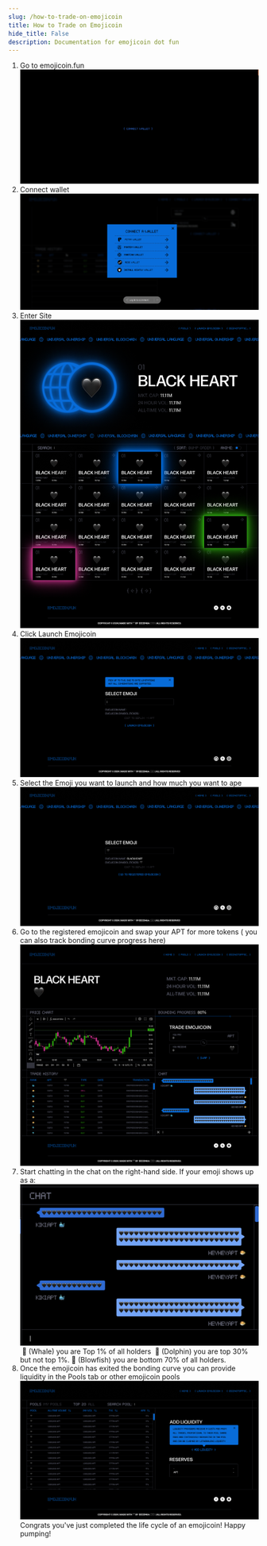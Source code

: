 ```yaml
---
slug: /how-to-trade-on-emojicoin
title: How to Trade on Emojicoin
hide_title: False
description: Documentation for emojicoin dot fun
---
```

1. Go to emojicoin.fun
![how1](./images/how1.png "how1")
2. Connect wallet
![how2](./images/how2.png "how2")
3. Enter Site
![how3](./images/how3.png "how3")
4. Click Launch Emojicoin
![how4](./images/how4.png "how4")
5. Select the Emoji you want to launch and how much you want to ape
![how5](./images/how5.png "how5")
6. Go to the registered emojicoin and swap your APT for more tokens ( you can also track bonding curve progress here)
![how6](./images/how6.png "how6")
7. Start chatting in the chat on the right-hand side. If your emoji shows up as a:
![how7](./images/how7.png "how7")
 🐳 (Whale) you are Top 1% of all holders  
🐬 (Dolphin)  you are top 30% but not top 1%.
🐡 (Blowfish) you are bottom 70% of all holders.
8. Once the emojicoin has exited the bonding curve you can provide liquidity in the Pools tab or other emojicoin pools
![how8](./images/how8.png "how8")
Congrats you've just completed the life cycle of an emojicoin! Happy pumping!